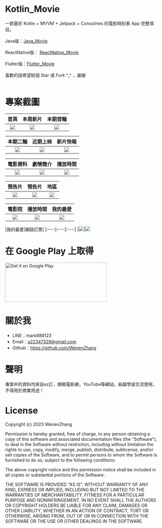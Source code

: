 # Kotlin_Movie
一款基於 Kotlin + MVVM + Jetpack + Coroutines 的電影時刻表 App 完整項目。<br /><br />
Java版：[Java_Movie](https://github.com/WeirenZhang/Java_Movie)<br /><br />
ReactNative版： [ReactNative_Movie](https://github.com/WeirenZhang/ReactNative_Movie)<br /><br />
Flutter版：[Flutter_Movie](https://github.com/WeirenZhang/Flutter_Movie)<br /><br />
喜歡的話希望給個 Star 或 Fork ^_^ ，謝謝<br /><br />

# 專案截圖

|首頁|本周新片|本期首輪|
|:---:|:---:|:---:|
|![](https://github.com/WeirenZhang/Kotlin_Movie/blob/main/Screen/1.png)|![](https://github.com/WeirenZhang/Kotlin_Movie/blob/main/Screen/2.png)|![](https://github.com/WeirenZhang/Kotlin_Movie/blob/main/Screen/3.png)

|本期二輪|近期上映|新片快報|
|:---:|:---:|:---:|
|![](https://github.com/WeirenZhang/Kotlin_Movie/blob/main/Screen/4.png)|![](https://github.com/WeirenZhang/Kotlin_Movie/blob/main/Screen/5.png)|![](https://github.com/WeirenZhang/Kotlin_Movie/blob/main/Screen/6.png)

|電影資料|劇情簡介|播放時間|
|:---:|:---:|:---:|
|![](https://github.com/WeirenZhang/Kotlin_Movie/blob/main/Screen/7.png)|![](https://github.com/WeirenZhang/Kotlin_Movie/blob/main/Screen/8.png)|![](https://github.com/WeirenZhang/Kotlin_Movie/blob/main/Screen/9.png)

|預告片|預告片|地區|
|:---:|:---:|:---:|
|![](https://github.com/WeirenZhang/Kotlin_Movie/blob/main/Screen/10.png)|![](https://github.com/WeirenZhang/Kotlin_Movie/blob/main/Screen/11.png)|![](https://github.com/WeirenZhang/Kotlin_Movie/blob/main/Screen/12.png)

|電影院|播放時間|我的最愛|
|:---:|:---:|:---:|
|![](https://github.com/WeirenZhang/Kotlin_Movie/blob/main/Screen/13.png)|![](https://github.com/WeirenZhang/Kotlin_Movie/blob/main/Screen/14.png)|![](https://github.com/WeirenZhang/Kotlin_Movie/blob/main/Screen/15.png)

|我的最愛|網路訂票|
|:---:|:---:|:---:|
|![](https://github.com/WeirenZhang/Kotlin_Movie/blob/main/Screen/16.png)|![](https://github.com/WeirenZhang/Kotlin_Movie/blob/main/Screen/17.png)

# 在 Google Play 上取得
<a href="https://play.google.com/store/apps/details?id=com.weiren.zhang.movie_kotlin" target="_blank">
    <img
        alt="Get it on Google Play"
        src="https://play.google.com/intl/en_us/badges/images/generic/en_badge_web_generic.png"
        width="330"
        height="128"
    />
</a>

# 關於我
  - LINE：mark888123
  - Email：a22347328@gmail.com
  - Github：https://github.com/WeirenZhang
  
# 聲明
  專案中的資料均來自ez訂，開眼電影網，YouTube等網站，純屬學習交流使用，不得用於商業用途！
  
# License 
 
Copyright (c) 2023 WeirenZhang

Permission is hereby granted, free of charge, to any person obtaining a copy
of this software and associated documentation files (the "Software"), to deal
in the Software without restriction, including without limitation the rights
to use, copy, modify, merge, publish, distribute, sublicense, and/or sell
copies of the Software, and to permit persons to whom the Software is
furnished to do so, subject to the following conditions:

The above copyright notice and this permission notice shall be included in all
copies or substantial portions of the Software.

THE SOFTWARE IS PROVIDED "AS IS", WITHOUT WARRANTY OF ANY KIND, EXPRESS OR
IMPLIED, INCLUDING BUT NOT LIMITED TO THE WARRANTIES OF MERCHANTABILITY,
FITNESS FOR A PARTICULAR PURPOSE AND NONINFRINGEMENT. IN NO EVENT SHALL THE
AUTHORS OR COPYRIGHT HOLDERS BE LIABLE FOR ANY CLAIM, DAMAGES OR OTHER
LIABILITY, WHETHER IN AN ACTION OF CONTRACT, TORT OR OTHERWISE, ARISING FROM,
OUT OF OR IN CONNECTION WITH THE SOFTWARE OR THE USE OR OTHER DEALINGS IN THE
SOFTWARE.

